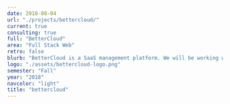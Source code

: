 ```yaml
---
date: 2018-08-04
url: "./projects/bettercloud/"
current: true
consulting: true
full: "BetterCloud"
area: "Full Stack Web"
retro: false
blurb: "BetterCloud is a SaaS management platform. We will be working with BetterCloud to integrate their service into a cloud computing platform."
logo: "./assets/bettercloud-logo.png"
semester: "Fall"
year: "2018"
navcolor: "light"
title: "bettercloud"
---
```

